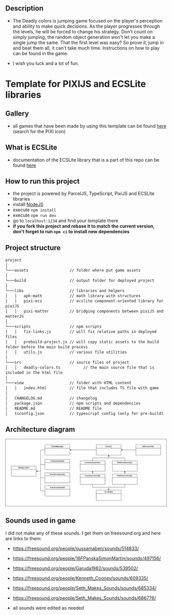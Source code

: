 ## Description
- The Deadly colors is jumping game focused on the player's perception and ability to make quick decisions. As the player progresses through the levels, he will be forced to change his strategy. Don't count on simply jumping, the random object generation won't let you make a single jump the same. That the first level was easy? So prove it, jump in and beat them all, it can't take much time. Instructions on how to play can be found in the game.

- I wish you luck and a lot of fun.

# Template for PIXIJS and ECSLite libraries

## Gallery
- all games that have been made by using this template can be found [here](https://aphgames.io/gallery) (search for the PIXI icon)

## What is ECSLite
- documentation of the ECSLite library that is a part of this repo can be found [here](https://aphgames.io/docs/learning/tutorials/ecsdocs)

## How to run this project
- the project is powered by ParcelJS, TypeScript, PixiJS and ECSLite libraries
- install [NodeJS](https://nodejs.org/en/download/)
- execute `npm install`
- execute `npm run dev`
- go to `localhost:1234` and find your template there
- **if you fork this project and rebase it to match the current version, don't forget to run `npm ci` to install new dependencies**

## Project structure

```
project
│
└───assets                  // folder where put game assets
│   
└───build                   // output folder for deployed project
│
└───libs                    // libraries and helpers
│   │   aph-math            // math library with structures
│   │   pixi-ecs            // ecslite component-oriented library for pixiJS
│   │   pixi-matter         // bridging components between pixiJS and matterJS
│
└───scripts                 // npm scripts
│   │   fix-links.js        // will fix relative paths in deployed files
│   │   prebuild-project.js // will copy static assets to the build folder before the main build process
│   │   utils.js            // various file utilities
│
└───src                     // source files of project
│   │   deadly-colors.ts          // the main source file that is included in the html file
│
└───view                    // folder with HTML content
│   │   index.html          // file that includes TS file with game
│
│   CHANGELOG.md            // changelog
│   package.json            // npm scripts and dependencies
│   README.md               // README file
│   tsconfig.json           // typescript config (only for pre-build)
```

## Architecture diagram
![Architecture diagram](architecture_diagram.png)

## Sounds used in game
I did not make any of these sounds. I get them on freesound.org and here are links to them:

* https://freesound.org/people/oussamaben/sounds/514833/
* https://freesound.org/people/16FPanskaSimonMartin/sounds/497156/
* https://freesound.org/people/Garuda1982/sounds/539502/
* https://freesound.org/people/Kenneth_Cooney/sounds/609335/
* https://freesound.org/people/Seth_Makes_Sounds/sounds/685334/ 
* https://freesound.org/people/Seth_Makes_Sounds/sounds/686776/ 

* all sounds were edited as needed